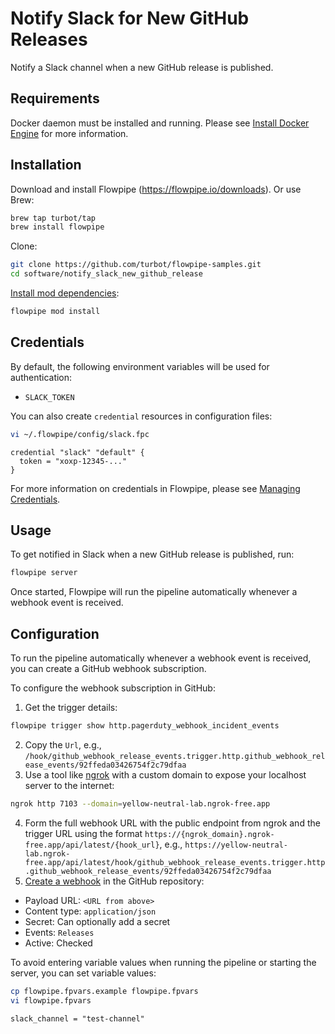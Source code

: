 # Notify Slack for New GitHub Releases

Notify a Slack channel when a new GitHub release is published.

## Requirements

Docker daemon must be installed and running. Please see [Install Docker Engine](https://docs.docker.com/engine/install/) for more information.

## Installation

Download and install Flowpipe (https://flowpipe.io/downloads). Or use Brew:

```sh
brew tap turbot/tap
brew install flowpipe
```

Clone:

```sh
git clone https://github.com/turbot/flowpipe-samples.git
cd software/notify_slack_new_github_release
```

[Install mod dependencies](https://www.flowpipe.io/docs/mods/mod-dependencies#mod-dependencies):

```sh
flowpipe mod install
```

## Credentials

By default, the following environment variables will be used for authentication:

- `SLACK_TOKEN`

You can also create `credential` resources in configuration files:

```sh
vi ~/.flowpipe/config/slack.fpc
```

```hcl
credential "slack" "default" {
  token = "xoxp-12345-..."
}
```

For more information on credentials in Flowpipe, please see [Managing Credentials](https://flowpipe.io/docs/run/credentials).

## Usage

To get notified in Slack when a new GitHub release is published, run:

```sh
flowpipe server
```

Once started, Flowpipe will run the pipeline automatically whenever a webhook event is received.

## Configuration

To run the pipeline automatically whenever a webhook event is received, you can create a GitHub webhook subscription.

To configure the webhook subscription in GitHub:

1. Get the trigger details:
```sh
flowpipe trigger show http.pagerduty_webhook_incident_events
```
2. Copy the `Url`, e.g., `/hook/github_webhook_release_events.trigger.http.github_webhook_release_events/92ffeda03426754f2c79dfaa`
3. Use a tool like [ngrok](https://ngrok.com/) with a custom domain to expose your localhost server to the internet:
```sh
ngrok http 7103 --domain=yellow-neutral-lab.ngrok-free.app
```
4. Form the full webhook URL with the public endpoint from ngrok and the trigger URL using the format `https://{ngrok_domain}.ngrok-free.app/api/latest/{hook_url}`, e.g., `https://yellow-neutral-lab.ngrok-free.app/api/latest/hook/github_webhook_release_events.trigger.http.github_webhook_release_events/92ffeda03426754f2c79dfaa`
5. [Create a webhook](https://docs.github.com/en/webhooks/using-webhooks/creating-webhooks#creating-a-repository-webhook) in the GitHub repository:
  - Payload URL: `<URL from above>`
  - Content type: `application/json`
  - Secret: Can optionally add a secret
  - Events: `Releases`
  - Active: Checked

To avoid entering variable values when running the pipeline or starting the server, you can set variable values:

```sh
cp flowpipe.fpvars.example flowpipe.fpvars
vi flowpipe.fpvars
```

```hcl
slack_channel = "test-channel"
```
